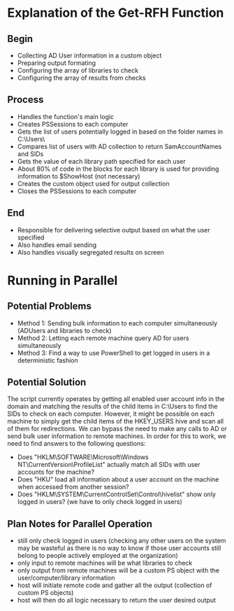 # Explanation of the Get-RFH Function

## Begin
- Collecting AD User information in a custom object
- Preparing output formating
- Configuring the array of libraries to check
- Configuring the array of results from checks

## Process
- Handles the function's main logic
- Creates PSSessions to each computer
- Gets the list of users potentially logged in based on the folder names in C:\Users\
- Compares list of users with AD collection to return SamAccountNames and SIDs
- Gets the value of each library path specified for each user
- About 80% of code in the blocks for each library is used for providing information to $ShowHost (not necessary)
- Creates the custom object used for output collection
- Closes the PSSessions to each computer

## End
- Responsible for delivering selective output based on what the user specified
- Also handles email sending
- Also handles visually segregated results on screen

# Running in Parallel

## Potential Problems
- Method 1: Sending bulk information to each computer simultaneously (ADUsers and libraries to check)
- Method 2: Letting each remote machine query AD for users simultaneously
- Method 3: Find a way to use PowerShell to get logged in users in a deterministic fashion

## Potential Solution
The script currently operates by getting all enabled user account info in the domain and matching the results of the child items in C:\Users to find the SIDs to check on each computer.  However, it might be possible on each machine to simply get the child items of the HKEY_USERS hive and scan all of them for redirections.  We can bypass the need to make any calls to AD or send bulk user information to remote machines.  In order for this to work, we need to find answers to the following questions:
- Does "HKLM\SOFTWARE\Microsoft\Windows NT\CurrentVersion\ProfileList\" actually match all SIDs with user accounts for the machine?
- Does "HKU\" load all information about a user account on the machine when accessed from another session?
- Does "HKLM\SYSTEM\CurrentControlSet\Control\hivelist\" show only logged in users? (we have to only check logged in users)

## Plan Notes for Parallel Operation
- still only check logged in users (checking any other users on the system may be wasteful as there is no way to know if those user accounts still belong to people actively employed at the organization)
- only input to remote machines will be what libraries to check
- only output from remote machines will be a custom PS object with the user/computer/library information
- host will initiate remote code and gather all the output (collection of custom PS objects)
- host will then do all logic necessary to return the user desired output